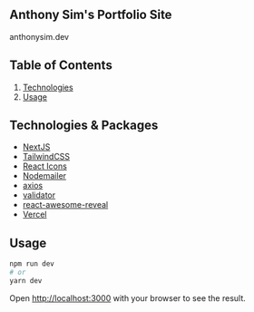 ## Anthony Sim's Portfolio Site

anthonysim.dev

## Table of Contents

1. [Technologies](#Technologies)
2. [Usage](#Usage)

## Technologies & Packages
- [NextJS](https://nextjs.org/)
- [TailwindCSS](https://tailwindcss.com)
- [React Icons](https://react-icons.github.io/react-icons/)
- [Nodemailer](https://www.npmjs.com/package/nodemailer)
- [axios](https://github.com/axios/axios)
- [validator](https://github.com/validatorjs/validator.js)
- [react-awesome-reveal](https://github.com/morellodev/react-awesome-reveal)
- [Vercel](https://vercel.com/)

## Usage

```bash
npm run dev
# or
yarn dev
```

Open [http://localhost:3000](http://localhost:3000) with your browser to see the result.


